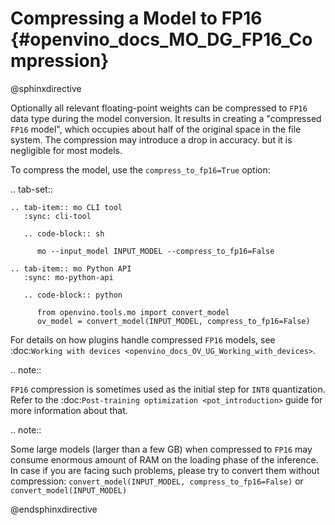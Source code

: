 # Compressing a Model to FP16 {#openvino_docs_MO_DG_FP16_Compression}

@sphinxdirective

Optionally all relevant floating-point weights can be compressed to ``FP16`` data type during the model conversion.
It results in creating a "compressed ``FP16`` model", which occupies about half of 
the original space in the file system. The compression may introduce a drop in accuracy.
but it is negligible for most models.

To compress the model, use the ``compress_to_fp16=True`` option:

.. tab-set::

    .. tab-item:: mo CLI tool
       :sync: cli-tool

       .. code-block:: sh

          mo --input_model INPUT_MODEL --compress_to_fp16=False

    .. tab-item:: mo Python API
       :sync: mo-python-api

       .. code-block:: python

          from openvino.tools.mo import convert_model
          ov_model = convert_model(INPUT_MODEL, compress_to_fp16=False)


For details on how plugins handle compressed ``FP16`` models, see 
:doc:`Working with devices <openvino_docs_OV_UG_Working_with_devices>`.

.. note::

   ``FP16`` compression is sometimes used as the initial step for ``INT8`` quantization. 
   Refer to the :doc:`Post-training optimization <pot_introduction>` guide for more 
   information about that.


.. note::

   Some large models (larger than a few GB) when compressed to ``FP16`` may consume enormous amount of RAM on the loading
   phase of the inference. In case if you are facing such problems, please try to convert them without compression: 
   ``convert_model(INPUT_MODEL, compress_to_fp16=False)`` or ``convert_model(INPUT_MODEL)``


@endsphinxdirective
